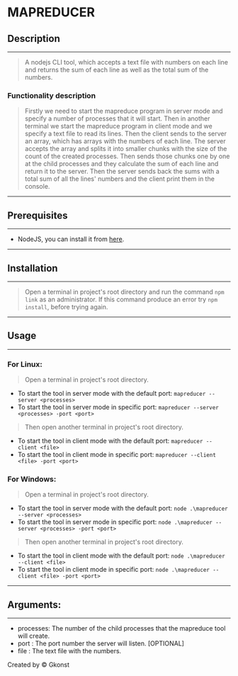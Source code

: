 # MAPREDUCER

## Description
------------------------
> A nodejs CLI tool, which accepts a text file with numbers on each line and returns the sum of each line as well as the total sum of the numbers.

### Functionality description
> Firstly we need to start the mapreduce program in server mode and specify a number of processes that it will start. Then in another terminal we start the mapreduce program in client mode and we specify a text file to read its lines. Then the client sends to the server an array, which has arrays with the numbers of each line. The server accepts the array and splits it into smaller chunks with the size of the count of the created processes. Then sends those chunks one by one at the child processes and they calculate the sum of each line and return it to the server. Then the server sends back the sums with a total sum of all the lines' numbers and the client print them in the console.

----------------------------------------------------------------------------------------------------

## Prerequisites
------------------------
- NodeJS, you can install it from [here](https://nodejs.org).

----------------------------------------------------------------------------------------------------

## Installation
------------------------
> Open a terminal in project's root directory and run the command `npm link` as an administrator.
> If this command produce an error try `npm install`, before trying again.

----------------------------------------------------------------------------------------------------

## Usage
------------------------
### For Linux:
> Open a terminal in project's root directory.
- To start the tool in server mode with the default port: `mapreducer --server <processes>`
- To start the tool in server mode in specific port: `mapreducer --server <processes> -port <port>`

> Then open another terminal in project's root directory.
- To start the tool in client mode with the default port: `mapreducer --client <file>`
- To start the tool in client mode in specific port: `mapreducer --client <file> -port <port>`

### For Windows:
> Open a terminal in project's root directory.
- To start the tool in server mode with the default port: `node .\mapreducer --server <processes>`
- To start the tool in server mode in specific port: `node .\mapreducer --server <processes> -port <port>`

> Then open another terminal in project's root directory.
- To start the tool in client mode with the default port: `node .\mapreducer --client <file>`
- To start the tool in client mode in specific port: `node .\mapreducer --client <file> -port <port>`
----------------------------------------------------------------------------------------------------

## Arguments: 
------------------------
- processes: The number of the child processes that the mapreduce tool will create.
- port     : The port number the server will listen. [OPTIONAL]
- file     : The text file with the numbers.




Created by © Gkonst
 
